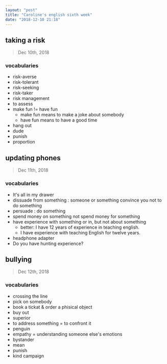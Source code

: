 ```yaml
---
layout: "post"
title: "Caroline's english sixth week"
date: "2018-12-10 21:18"
---
```


## taking a risk

> Dec 10th, 2018

### vocabularies

- risk-averse
- risk-tolerant
- risk-seeking
- risk-taker
- risk management
- to assess
- make fun != have fun
  - make fun means to make a joke about somebody
  - have fun means to have a good time
- hang out
- dude
- punish
- proportion


## updating phones

> Dec 11th, 2018

### vocabularies

- It's all in my drawer
- dissuade from something  : someone or something convince you not to do something
- persuade  : do something
- spend money on something not spend money for something
- have experience with something or in, but not about something
  - better: I have 12 years of experience in  teaching english.
  - I have experience with teaching English for twelve years.
- headphone adapter
- Do you have hunting experience?

## bullying

> Dec 12th, 2018

### vocabularies

- crossing the line
- pick on somebody
- book a tickat & order a phisical object
- buy out
- superior
- to address something = to confront it
- penguin
- empathy = understanding someone else's emotions
- bystander
- mean
- punish
- kind campaign
